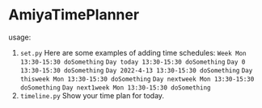 # AmiyaTimePlanner

usage:

1. `set.py`
	Here are some examples of adding time schedules:
	`Week Mon 13:30-15:30 doSomething`
	`Day today 13:30-15:30 doSomething`
	`Day 0 13:30-15:30 doSomething`
	`Day 2022-4-13 13:30-15:30 doSomething`
	`Day thisweek Mon 13:30-15:30 doSomething`
	`Day nextweek Mon 13:30-15:30 doSomething`
	`Day next1week Mon 13:30-15:30 doSomething`
2. `timeline.py`
	Show your time plan for today.